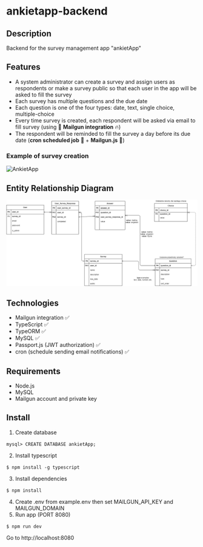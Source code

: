 # ankietapp-backend

## Description
Backend for the survey management app "ankietApp"
## Features
- A system administrator can create a survey and assign users as respondents or make a survey public so that each user in the app will be asked to fill the survey
- Each survey has multiple questions and the due date
- Each question is one of the four types: date, text, single choice, multiple-choice
- Every time survey is created, each respondent will be asked via email to fill survey (using 📧 **Mailgun integration** 🔥</span>)
- The respondent will be reminded to fill the survey a day before its due date (**cron scheduled job** 📆 + **Mailgun.js** 📧</span>)
### Example of survey creation
![AnkietApp](/AnkietApp.jpg)

## Entity Relationship Diagram
![erd-survey](/erd-survey.jpg)

## Technologies
- Mailgun integration ✅
- TypeScript ✅
- TypeORM ✅
- MySQL ✅
- Passport.js (JWT authorization) ✅
- cron (schedule sending email notifications) ✅

## Requirements
- Node.js
- MySQL
- Mailgun account and private key

## Install
1. Create database
```
mysql> CREATE DATABASE ankietApp;
```
2. Install typescript
```
$ npm install -g typescript
```
3. Install dependencies
```
$ npm install
```
4. Create .env from example.env then set MAILGUN_API_KEY and MAILGUN_DOMAIN  
5. Run app (PORT 8080)
```
$ npm run dev
```
Go to http://localhost:8080
